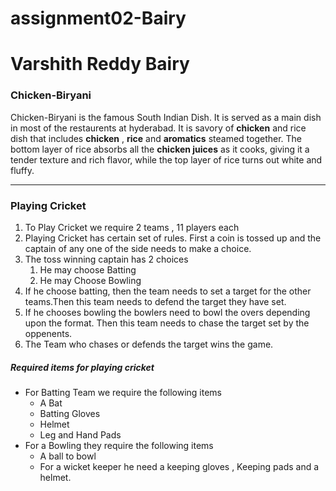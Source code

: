 # assignment02-Bairy
# Varshith Reddy Bairy
### Chicken\-Biryani
Chicken\-Biryani is the famous South Indian Dish. It is served as a main dish in most of the restaurents at hyderabad. It is savory of **chicken** and rice dish that includes **chicken** , **rice** and **aromatics** steamed together. The bottom layer of rice absorbs all the **chicken juices** as it cooks, giving it a tender texture and rich flavor, while the top layer of rice turns out white and fluffy. 

---

### Playing Cricket 

1. To Play Cricket we require 2 teams , 11 players each
2. Playing Cricket has certain set of rules. First a coin is tossed up and the captain of any one of the side needs to make a choice.
3. The toss winning captain has 2 choices
    1. He may choose Batting
    2. He may Choose Bowling
4. If he choose batting, then the team needs to set a target for the other teams.Then this team needs to defend the target they have set.
5. If he chooses bowling the bowlers need to bowl the overs depending upon the format. Then this team needs to chase the target set by the oppenents. 
6. The Team who chases or defends the target wins the game.

##### Required items for playing cricket 

* For Batting Team we require the following items
    *  A Bat
    * Batting Gloves 
    * Helmet
    * Leg and Hand Pads
* For a Bowling they require the following items
    * A ball to bowl
    * For a wicket keeper he need a keeping gloves , Keeping pads and a helmet.

